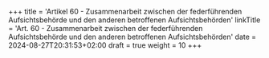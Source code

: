 +++
title = 'Artikel 60 - Zusammenarbeit zwischen der federführenden Aufsichtsbehörde und den anderen betroffenen Aufsichtsbehörden'
linkTitle = 'Art. 60 - Zusammenarbeit zwischen der federführenden Aufsichtsbehörde und den anderen betroffenen Aufsichtsbehörden'
date = 2024-08-27T20:31:53+02:00
draft = true
weight = 10
+++
